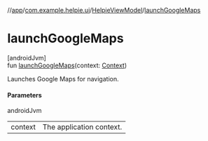 //[app](../../../index.md)/[com.example.helpie.ui](../index.md)/[HelpieViewModel](index.md)/[launchGoogleMaps](launch-google-maps.md)

# launchGoogleMaps

[androidJvm]\
fun [launchGoogleMaps](launch-google-maps.md)(context: [Context](https://developer.android.com/reference/kotlin/android/content/Context.html))

Launches Google Maps for navigation.

#### Parameters

androidJvm

| | |
|---|---|
| context | The application context. |
